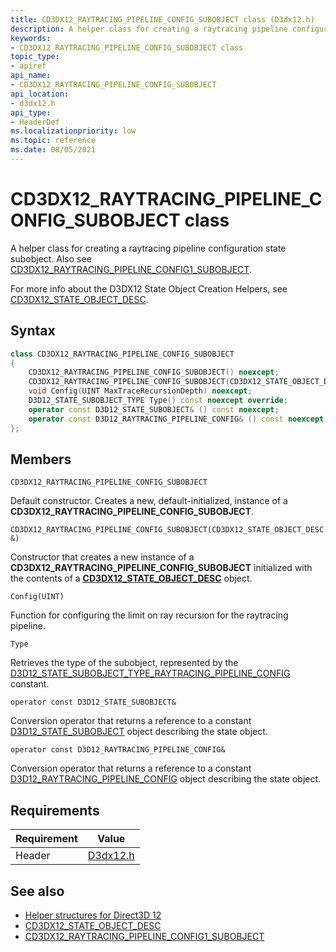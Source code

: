 ```yaml
---
title: CD3DX12_RAYTRACING_PIPELINE_CONFIG_SUBOBJECT class (D3dx12.h)
description: A helper class for creating a raytracing pipeline configuration state subobject.
keywords:
- CD3DX12_RAYTRACING_PIPELINE_CONFIG_SUBOBJECT class
topic_type:
- apiref
api_name:
- CD3DX12_RAYTRACING_PIPELINE_CONFIG_SUBOBJECT
api_location:
- d3dx12.h
api_type:
- HeaderDef
ms.localizationpriority: low
ms.topic: reference
ms.date: 08/05/2021
---
```


# CD3DX12_RAYTRACING_PIPELINE_CONFIG_SUBOBJECT class

A helper class for creating a raytracing pipeline configuration state subobject. Also see [CD3DX12_RAYTRACING_PIPELINE_CONFIG1_SUBOBJECT](cd3dx12-raytracing-pipeline-config1-subobject.md).

For more info about the D3DX12 State Object Creation Helpers, see [CD3DX12_STATE_OBJECT_DESC](cd3dx12-state-object-desc.md).

## Syntax

```cpp
class CD3DX12_RAYTRACING_PIPELINE_CONFIG_SUBOBJECT
{
    CD3DX12_RAYTRACING_PIPELINE_CONFIG_SUBOBJECT() noexcept;
    CD3DX12_RAYTRACING_PIPELINE_CONFIG_SUBOBJECT(CD3DX12_STATE_OBJECT_DESC& ContainingStateObject);
    void Config(UINT MaxTraceRecursionDepth) noexcept;
    D3D12_STATE_SUBOBJECT_TYPE Type() const noexcept override;
    operator const D3D12_STATE_SUBOBJECT& () const noexcept;
    operator const D3D12_RAYTRACING_PIPELINE_CONFIG& () const noexcept;
};
```

## Members

`CD3DX12_RAYTRACING_PIPELINE_CONFIG_SUBOBJECT`

Default constructor. Creates a new, default-initialized, instance of a **CD3DX12_RAYTRACING_PIPELINE_CONFIG_SUBOBJECT**.

`CD3DX12_RAYTRACING_PIPELINE_CONFIG_SUBOBJECT(CD3DX12_STATE_OBJECT_DESC&)`

Constructor that creates a new instance of a **CD3DX12_RAYTRACING_PIPELINE_CONFIG_SUBOBJECT** initialized with the contents of a [**CD3DX12_STATE_OBJECT_DESC**](cd3dx12-state-object-desc.md) object.

`Config(UINT)`

Function for configuring the limit on ray recursion for the raytracing pipeline.

`Type`

Retrieves the type of the subobject, represented by the [D3D12_STATE_SUBOBJECT_TYPE_RAYTRACING_PIPELINE_CONFIG](/windows/win32/api/d3d12/ne-d3d12-d3d12_state_subobject_type) constant.

`operator const D3D12_STATE_SUBOBJECT&`

Conversion operator that returns a reference to a constant [D3D12_STATE_SUBOBJECT](/windows/win32/api/d3d12/ns-d3d12-d3d12_state_subobject) object describing the state object.

`operator const D3D12_RAYTRACING_PIPELINE_CONFIG&`

Conversion operator that returns a reference to a constant [D3D12_RAYTRACING_PIPELINE_CONFIG](/windows/win32/api/d3d12/ns-d3d12-d3d12_raytracing_pipeline_config) object describing the state object.

## Requirements

| Requirement | Value |
|-------------------|-------------------------------------------------------------------------------------|
| Header | [D3dx12.h](https://github.com/microsoft/DirectX-Headers/blob/main/include/directx/d3dx12.h) |

## See also

* [Helper structures for Direct3D 12](helper-structures-for-d3d12.md)
* [CD3DX12_STATE_OBJECT_DESC](cd3dx12-state-object-desc.md)
* [CD3DX12_RAYTRACING_PIPELINE_CONFIG1_SUBOBJECT](cd3dx12-raytracing-pipeline-config1-subobject.md)
